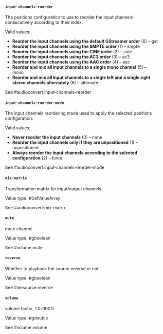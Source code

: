#### `input-channels-reorder`

The positions configuration to use to reorder the input channels consecutively
according to their index.

Valid values:
  - **Reorder the input channels using the default GStreamer order** (0) – gst
  - **Reorder the input channels using the SMPTE order** (1) – smpte
  - **Reorder the input channels using the CINE order** (2) – cine
  - **Reorder the input channels using the AC3 order** (3) – ac3
  - **Reorder the input channels using the AAC order** (4) – aac
  - **Reorder and mix all input channels to a single mono channel** (5) – mono
  - **Reorder and mix all input channels to a single left and a single right stereo channels alternately** (6) – alternate

See #audioconvert:input-channels-reorder

#### `input-channels-reorder-mode`

The input channels reordering mode used to apply the selected positions
configuration.

Valid values:
  - **Never reorder the input channels** (0) – none
  - **Reorder the input channels only if they are unpositioned** (1) – unpositioned
  - **Always reorder the input channels according to the selected configuration** (2) – force

See #audioconvert:input-channels-reorder-mode

#### `mix-matrix`

Transformation matrix for input/output channels.

Value type: #GstValueArray

See #audioconvert:mix-matrix

#### `mute`

mute channel

Value type: #gboolean

See #volume:mute

#### `reverse`

Whether to playback the source reverse or not

Value type: #gboolean

See #nlesource:reverse

#### `volume`

volume factor, 1.0=100%

Value type: #gdouble

See #volume:volume

